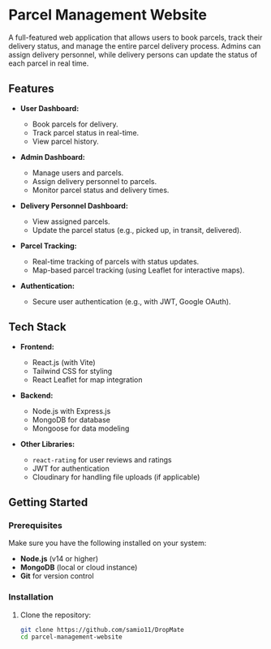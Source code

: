 # Parcel Management Website

A full-featured web application that allows users to book parcels, track their delivery status, and manage the entire parcel delivery process. Admins can assign delivery personnel, while delivery persons can update the status of each parcel in real time.

## Features

- **User Dashboard:**
  - Book parcels for delivery.
  - Track parcel status in real-time.
  - View parcel history.
  
- **Admin Dashboard:**
  - Manage users and parcels.
  - Assign delivery personnel to parcels.
  - Monitor parcel status and delivery times.
  
- **Delivery Personnel Dashboard:**
  - View assigned parcels.
  - Update the parcel status (e.g., picked up, in transit, delivered).

- **Parcel Tracking:**
  - Real-time tracking of parcels with status updates.
  - Map-based parcel tracking (using Leaflet for interactive maps).

- **Authentication:**
  - Secure user authentication (e.g., with JWT, Google OAuth).

## Tech Stack

- **Frontend:**
  - React.js (with Vite)
  - Tailwind CSS for styling
  - React Leaflet for map integration

- **Backend:**
  - Node.js with Express.js
  - MongoDB for database
  - Mongoose for data modeling

- **Other Libraries:**
  - `react-rating` for user reviews and ratings
  - JWT for authentication
  - Cloudinary for handling file uploads (if applicable)

## Getting Started

### Prerequisites

Make sure you have the following installed on your system:
- **Node.js** (v14 or higher)
- **MongoDB** (local or cloud instance)
- **Git** for version control

### Installation

1. Clone the repository:

   ```bash
   git clone https://github.com/samio11/DropMate
   cd parcel-management-website

